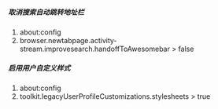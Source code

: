 ##### 取消搜索自动跳转地址栏
1. about:config  
2. browser.newtabpage.activity-stream.improvesearch.handoffToAwesomebar > false
##### 启用用户自定义样式
1. about:config
2. toolkit.legacyUserProfileCustomizations.stylesheets > true